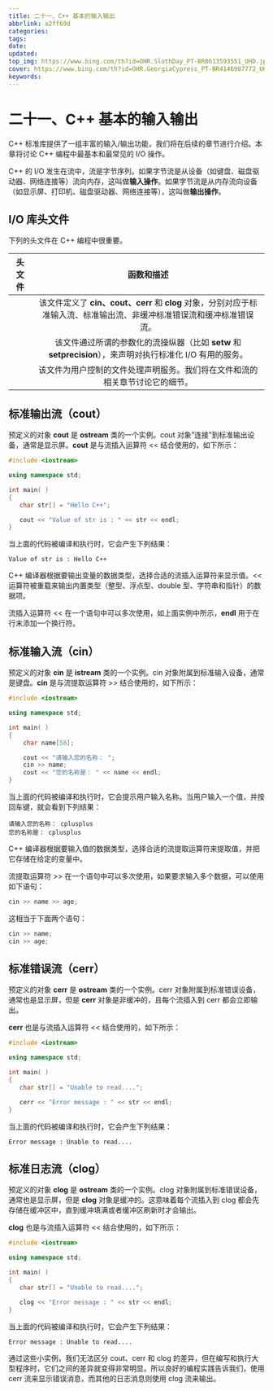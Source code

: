 ```yaml
---
title: 二十一、C++ 基本的输入输出
abbrlink: a2ff69d
categories: 
tags: 
date: 
updated: 
top_img: https://www.bing.com/th?id=OHR.SlothDay_PT-BR8613593551_UHD.jpg
cover: https://www.bing.com/th?id=OHR.GeorgiaCypress_PT-BR4146987772_UHD.jpg
keywords: 
---
```

# 二十一、C++ 基本的输入输出

C++ 标准库提供了一组丰富的输入/输出功能，我们将在后续的章节进行介绍。本章将讨论 C++ 编程中最基本和最常见的 I/O 操作。

C++ 的 I/O 发生在流中，流是字节序列。如果字节流是从设备（如键盘、磁盘驱动器、网络连接等）流向内存，这叫做**输入操作**。如果字节流是从内存流向设备（如显示屏、打印机、磁盘驱动器、网络连接等），这叫做**输出操作**。

## I/O 库头文件

下列的头文件在 C++ 编程中很重要。

|   头文件   |                          函数和描述                          |
| :--------: | :----------------------------------------------------------: |
| <iostream> | 该文件定义了 **cin、cout、cerr** 和 **clog** 对象，分别对应于标准输入流、标准输出流、非缓冲标准错误流和缓冲标准错误流。 |
| <iomanip>  | 该文件通过所谓的参数化的流操纵器（比如 **setw** 和 **setprecision**），来声明对执行标准化 I/O 有用的服务。 |
| <fstream>  | 该文件为用户控制的文件处理声明服务。我们将在文件和流的相关章节讨论它的细节。 |

## 标准输出流（cout）

预定义的对象 **cout** 是 **ostream** 类的一个实例。cout 对象”连接”到标准输出设备，通常是显示屏。**cout** 是与流插入运算符 << 结合使用的，如下所示：

```c++
#include <iostream>

using namespace std;

int main( )
{
   char str[] = "Hello C++";

   cout << "Value of str is : " << str << endl; 
} 
```

当上面的代码被编译和执行时，它会产生下列结果：

```
Value of str is : Hello C++
```

C++ 编译器根据要输出变量的数据类型，选择合适的流插入运算符来显示值。<< 运算符被重载来输出内置类型（整型、浮点型、double 型、字符串和指针）的数据项。

流插入运算符 << 在一个语句中可以多次使用，如上面实例中所示，**endl** 用于在行末添加一个换行符。

## 标准输入流（cin）

预定义的对象 **cin** 是 **istream** 类的一个实例。cin 对象附属到标准输入设备，通常是键盘。**cin** 是与流提取运算符 >> 结合使用的，如下所示：

```c++
#include <iostream>

using namespace std;

int main( )
{
    char name[50];

    cout << "请输入您的名称： ";
    cin >> name;
    cout << "您的名称是： " << name << endl;   
} 
```

当上面的代码被编译和执行时，它会提示用户输入名称。当用户输入一个值，并按回车键，就会看到下列结果：

```
请输入您的名称： cplusplus
您的名称是： cplusplus
```

C++ 编译器根据要输入值的数据类型，选择合适的流提取运算符来提取值，并把它存储在给定的变量中。

流提取运算符 >> 在一个语句中可以多次使用，如果要求输入多个数据，可以使用如下语句：

```c++
cin >> name >> age;
```

这相当于下面两个语句：

```c++
cin >> name;
cin >> age;
```

## 标准错误流（cerr）

预定义的对象 **cerr** 是 **ostream** 类的一个实例。cerr 对象附属到标准错误设备，通常也是显示屏，但是 **cerr** 对象是非缓冲的，且每个流插入到 cerr 都会立即输出。

**cerr** 也是与流插入运算符 << 结合使用的，如下所示：

```c++
#include <iostream>

using namespace std;

int main( )
{
   char str[] = "Unable to read....";

   cerr << "Error message : " << str << endl; 
} 
```

当上面的代码被编译和执行时，它会产生下列结果：

```
Error message : Unable to read....
```

## 标准日志流（clog）

预定义的对象 **clog** 是 **ostream** 类的一个实例。clog 对象附属到标准错误设备，通常也是显示屏，但是 **clog** 对象是缓冲的。这意味着每个流插入到 clog 都会先存储在缓冲区中，直到缓冲填满或者缓冲区刷新时才会输出。

**clog** 也是与流插入运算符 << 结合使用的，如下所示：

```c++
#include <iostream>

using namespace std;

int main( )
{
   char str[] = "Unable to read....";

   clog << "Error message : " << str << endl;
} 
```

当上面的代码被编译和执行时，它会产生下列结果：

```
Error message : Unable to read....
```

通过这些小实例，我们无法区分 cout、cerr 和 clog 的差异，但在编写和执行大型程序时，它们之间的差异就变得非常明显。所以良好的编程实践告诉我们，使用 cerr 流来显示错误消息，而其他的日志消息则使用 clog 流来输出。